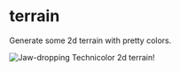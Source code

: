 # terrain

Generate some 2d terrain with pretty colors.

![Jaw-dropping Technicolor 2d terrain!](http://i.imgur.com/SUxK0ZZ.png)
